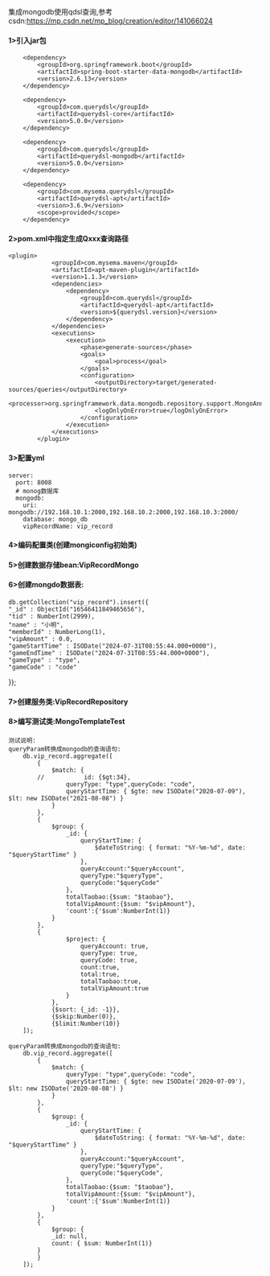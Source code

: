 集成mongodb使用qdsl查询,参考csdn:https://mp.csdn.net/mp_blog/creation/editor/141066024
#### 1>引入jar包

        <dependency>
            <groupId>org.springframework.boot</groupId>
            <artifactId>spring-boot-starter-data-mongodb</artifactId>
            <version>2.6.13</version>
        </dependency>

        <dependency>
            <groupId>com.querydsl</groupId>
            <artifactId>querydsl-core</artifactId>
            <version>5.0.0</version>
        </dependency>

        <dependency>
            <groupId>com.querydsl</groupId>
            <artifactId>querydsl-mongodb</artifactId>
            <version>5.0.0</version>
        </dependency>

        <dependency>
            <groupId>com.mysema.querydsl</groupId>
            <artifactId>querydsl-apt</artifactId>
            <version>3.6.9</version>
            <scope>provided</scope>
        </dependency>
#### 2>pom.xml中指定生成Qxxx查询路径

    <plugin>
                <groupId>com.mysema.maven</groupId>
                <artifactId>apt-maven-plugin</artifactId>
                <version>1.1.3</version>
                <dependencies>
                    <dependency>
                        <groupId>com.querydsl</groupId>
                        <artifactId>querydsl-apt</artifactId>
                        <version>${querydsl.version}</version>
                    </dependency>
                </dependencies>
                <executions>
                    <execution>
                        <phase>generate-sources</phase>
                        <goals>
                            <goal>process</goal>
                        </goals>
                        <configuration>
                            <outputDirectory>target/generated-sources/queries</outputDirectory>
                            <processor>org.springframework.data.mongodb.repository.support.MongoAnnotationProcessor</processor>
                            <logOnlyOnError>true</logOnlyOnError>
                        </configuration>
                    </execution>
                </executions>
            </plugin>
#### 3>配置yml

    server:
      port: 8008
      # monog数据库
      mongodb:
        uri: mongodb://192.168.10.1:2000,192.168.10.2:2000,192.168.10.3:2000/
        database: mongo_db
        vipRecordName: vip_record
#### 4>编码配置类(创建mongiconfig初始类)
#### 5>创建数据存储bean:VipRecordMongo 
#### 6>创建mongdo数据表:

    db.getCollection("vip_record").insert({
    "_id" : ObjectId("16546411849465656"),
    "tid" : NumberInt(2999),
    "name" : "小明",
    "memberId" : NumberLong(1),
    "vipAmount" : 0.0,
    "gameStartTime" : ISODate("2024-07-31T08:55:44.000+0000"),
    "gameEndTime" : ISODate("2024-07-31T08:55:44.000+0000"),
    "gameType" : "type",
    "gameCode" : "code"
});
#### 7>创建服务类:VipRecordRepository 
#### 8>编写测试类:MongoTemplateTest

    测试说明:
    queryParam转换成mongodb的查询语句:
        db.vip_record.aggregate([
            { 
                $match: { 
            //           id: {$gt:34},
                    queryType: "type",queryCode: "code",
                    queryStartTime: { $gte: new ISODate("2020-07-09"), $lt: new ISODate("2021-08-08") } 
                }
            },
            {     
                $group: { 
                    _id: {
                        queryStartTime: {
                            $dateToString: { format: "%Y-%m-%d", date: "$queryStartTime" }
                        },
                        queryAccount:"$queryAccount",
                        queryType:"$queryType",
                        queryCode:"$queryCode"
                    },
                    totalTaobao:{$sum: "$taobao"},
                    totalVipAmount:{$sum: "$vipAmount"},
                    'count':{'$sum':NumberInt(1)}
                }
            },
            {
                    $project: {
                        queryAccount: true,
                        queryType: true,
                        queryCode: true,
                        count:true,
                        total:true,
                        totalTaobao:true,
                        totalVipAmount:true
                    }
                },
                {$sort: {_id: -1}},
                {$skip:Number(0)},
                {$limit:Number(10)} 
        ]);

    queryParam转换成mongodb的查询语句:
        db.vip_record.aggregate([
            { 
                $match: {
                    queryType: "type",queryCode: "code",
                    queryStartTime: { $gte: new ISODate('2020-07-09'), $lt: new ISODate('2020-08-08') } 
                }
            },
            {     
                $group: { 
                    _id: {
                        queryStartTime: {
                            $dateToString: { format: "%Y-%m-%d", date: "$queryStartTime" }
                        },
                        queryAccount:"$queryAccount",
                        queryType:"$queryType",
                        queryCode:"$queryCode",
                    },
                    totalTaobao:{$sum: "$taobao"},
                    totalVipAmount:{$sum: "$vipAmount"},
                    'count':{'$sum':NumberInt(1)}
                }
            },
            {
                $group: {
                _id: null,
                count: { $sum: NumberInt(1)}
            }
            }
        ]);
